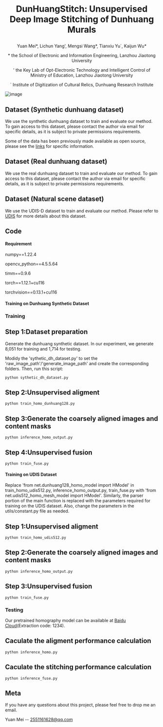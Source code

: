 # <p align="center">DunHuangStitch: Unsupervised Deep Image Stitching of Dunhuang Murals</p>
<p align="center">Yuan Mei*, Lichun Yang', Mengsi Wang*, Tianxiu Yu`, Kaijun Wu*</p>
<p align="center">* the School of Electronic and Information Engineering, Lanzhou Jiaotong University</p>
<p align="center">' the Key Lab of Opt-Electronic Technology and Intelligent Control of Ministry of Education, Lanzhou Jiaotong University</p>
<p align="center">` Institute of Digitization of Cultural Relics, Dunhuang Research Institute</p>

![image]([https://github.com/MmelodYy/DunHuangStitch/network.png](https://github.com/MmelodYy/DunHuangStitch/blob/main/network.png))
## Dataset (Synthetic dunhuang dataset)
We use the synthetic dunhuang dataset to train and evaluate our method. To gain access to this dataset, please contact the author via email for specific details, as it is subject to private permissions requirements. 

Some of the data has been previously made available as open source, please see the [links](https://drive.google.com/file/d/1zqFX_gg6Pp4kf4PrmKB7NIojQDSxS3xr/view) for specific information.

## Dataset (Real dunhuang dataset)
We use the real dunhuang dataset to train and evaluate our method. To gain access to this dataset, please contact the author via email for specific details, as it is subject to private permissions requirements. 

## Dataset (Natural scene dataset)
We use the UDIS-D dataset to train and evaluate our method. Please refer to [UDIS](https://github.com/nie-lang/UnsupervisedDeepImageStitching) for more details about this dataset.


## Code
#### Requirement
numpy==1.22.4

opencv_python==4.5.5.64

timm==0.9.6

torch==1.12.1+cu116

torchvision==0.13.1+cu116


#### Training on Dunhuang Synthetic Dataset
### Training 
##  Step 1:Dataset preparation
Generate the dunhuang synthetic dataset. In our experiment, we generate 8,051 for training and 1,714 for testing.

Modidy the 'sythetic_dh_dataset.py' to set the 'raw_image_path'/'generate_image_path' and create the corresponding folders. Then, run this script:
```
python sythetic_dh_dataset.py
```

## Step 2:Unsupervised aligment
```
python train_homo_dunhuang128.py
```

## Step 3:Generate the coarsely aligned images and content masks
```
python inference_homo_output.py
```

## Step 4:Unsupervised fusion
```
python train_fuse.py
```

#### Training on UDIS Dataset
Replace 'from net.dunhuang128_homo_model import HModel' in train_homo_udis512.py, inference_homo_output.py, train_fuse.py with 'from net.udis512_homo_mesh_model import HModel'. Similarly, the parser portion of the main function is replaced with the parameters required for training on the UDIS dataset. Also, change the parameters in the utils/constant.py file as needed.
## Step 1:Unsupervised aligment
```
python train_homo_udis512.py
```

## Step 2:Generate the coarsely aligned images and content masks
```
python inference_homo_output.py
```

## Step 3:Unsupervised fusion
```
python train_fuse.py
```

### Testing 
Our pretrained homography model can be available at [Baidu Cloud](https://pan.baidu.com/s/1uh6WRp3yWBCD0VPPiCa0eA)(Extraction code: 1234).
## Caculate the aligment performance calculation
```
python inference_homo.py
```
## Caculate the stitching performance calculation
```
python inference_fuse.py
```

## Meta
If you have any questions about this project, please feel free to drop me an email.

Yuan Mei -- 2551161628@qq.com




